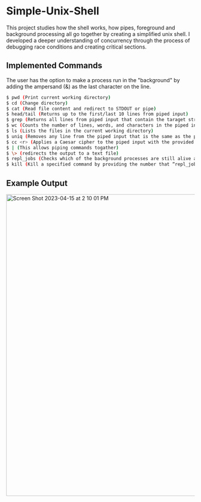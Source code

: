 # Simple-Unix-Shell
This project studies how the shell works, how pipes, foreground and background processing all go together by creating a simplified unix shell. I developed a deeper understanding of concurrency through the process of debugging race conditions and creating critical sections. 

## Implemented Commands
The user has the option to make a process run in the "background" by adding the ampersand (&) as the last character on the line.
```bash
$ pwd (Print current working directory)
$ cd (Change directory)
$ cat (Read file content and redirect to STDOUT or pipe)
$ head/tail (Returns up to the first/last 10 lines from piped input)
$ grep (Returns all lines from piped input that contain the taraget string)
$ wc (Counts the number of lines, words, and characters in the piped input)
$ ls (Lists the files in the current working directory)
$ uniq (Removes any line from the piped input that is the same as the previous line)
$ cc <r> (Applies a Caesar cipher to the piped input with the provided rotation <r>)
$ | (This allows piping commands togather)
$ \> (redirects the output to a text file)
$ repl_jobs (Checks which of the background processes are still alive and prints a list of the alive processes)
$ kill (Kill a specified command by providing the number that “repl_jobs” assigned to it)
```

## Example Output
<img width="805" alt="Screen Shot 2023-04-15 at 2 10 01 PM" src="https://user-images.githubusercontent.com/73949957/232246228-b4178fed-af82-4f0f-836b-055b9afc805f.png">
